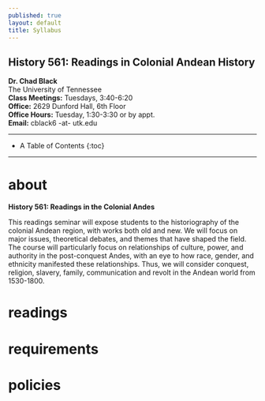 ```yaml
---
published: true
layout: default 
title: Syllabus
---
```


## History 561: Readings in Colonial Andean History

**Dr. Chad Black**   
The University of Tennessee  
**Class Meetings:** Tuesdays, 3:40-6:20  
**Office:** 2629 Dunford Hall, 6th Floor  
**Office Hours:** Tuesday, 1:30-3:30 or by appt.   
**Email:** cblack6 -at- utk.edu   

---

*  A Table of Contents
{:toc}

---

# about  
**History 561: Readings in the Colonial Andes**  

This readings seminar will expose students to the historiography of the colonial Andean region, with works both old and new. We will focus on major issues, theoretical debates, and themes that have shaped the field. The course will particularly focus on relationships of culture, power, and authority in the post-conquest Andes, with an eye to how race, gender, and ethnicity manifested these relationships. Thus, we will consider conquest, religion, slavery, family, communication and revolt in the Andean world from 1530-1800.
# readings

# requirements

# policies  

